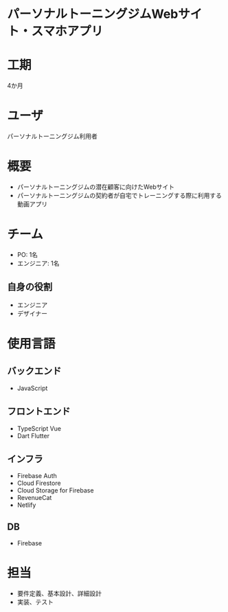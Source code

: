 
パーソナルトーニングジムWebサイト・スマホアプリ
=========================

# 工期
  
4か月
# ユーザ
  
パーソナルトーニングジム利用者
# 概要

- パーソナルトーニングジムの潜在顧客に向けたWebサイト
- パーソナルトーニングジムの契約者が自宅でトレーニングする際に利用する動画アプリ

# チーム

- PO: 1名
- エンジニア: 1名

## 自身の役割

- エンジニア
- デザイナー

# 使用言語

## バックエンド

- JavaScript

## フロントエンド

- TypeScript Vue
- Dart Flutter

## インフラ

- Firebase Auth
- Cloud Firestore
- Cloud Storage for Firebase
- RevenueCat
- Netlify

## DB

- Firebase

# 担当

- 要件定義、基本設計、詳細設計
- 実装、テスト
